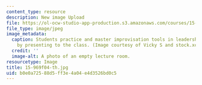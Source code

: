 ```yaml
---
content_type: resource
description: New image Upload
file: https://ol-ocw-studio-app-production.s3.amazonaws.com/courses/15-969-dynamic-leadership-using-improvisation-in-business-fall-2004/b0e0a72588d5ff3e4a04e4d3526bd0c5_15-969f04-th.jpg
file_type: image/jpeg
image_metadata:
  caption: Students practice and master improvisation tools in leadership learning
    by presenting to the class. (Image courtesy of Vicky S and stock.xchng.)
  credit: ''
  image-alt: A photo of an empty lecture room.
resourcetype: Image
title: 15-969f04-th.jpg
uid: b0e0a725-88d5-ff3e-4a04-e4d3526bd0c5
---
```

